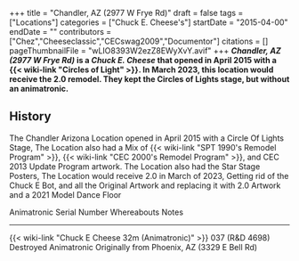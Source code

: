 +++
title = "Chandler, AZ (2977 W Frye Rd)"
draft = false
tags = ["Locations"]
categories = ["Chuck E. Cheese's"]
startDate = "2015-04-00"
endDate = ""
contributors = ["Chez","Cheeseclassic","CECswag2009","Documentor"]
citations = []
pageThumbnailFile = "wLIO8393W2ezZ8EWyXvY.avif"
+++
***Chandler, AZ (2977 W Frye Rd)* is a *Chuck E. Cheese* that opened in April 2015 with a {{< wiki-link "Circles of Light" >}}. In March 2023, this location would receive the 2.0 remodel. They kept the Circles of Lights stage, but without an animatronic.**

## History

The Chandler Arizona Location opened in April 2015 with a Circle Of Lights Stage, The Location also had a Mix of {{< wiki-link "SPT 1990's Remodel Program" >}}, {{< wiki-link "CEC 2000's Remodel Program" >}}, and CEC 2013 Update Program artwork. The Location also had the Star Stage Posters, The Location would receive 2.0 in March of 2023, Getting rid of the Chuck E Bot, and all the Original Artwork and replacing it with 2.0 Artwork and a 2021 Model Dance Floor

  Animatronic                                                Serial Number    Whereabouts   Notes
  ---------------------------------------------------------- ---------------- ------------- ----------------------------------------------------------
  {{< wiki-link "Chuck E Cheese 32m (Animatronic)" >}}   037 (R&D 4698)   Destroyed     Animatronic Originally from Phoenix, AZ (3329 E Bell Rd)
